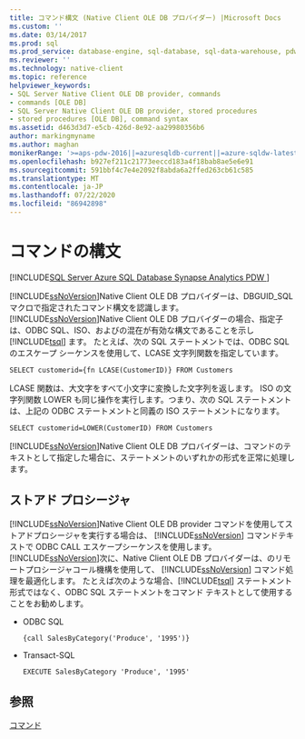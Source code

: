 ```yaml
---
title: コマンド構文 (Native Client OLE DB プロバイダー) |Microsoft Docs
ms.custom: ''
ms.date: 03/14/2017
ms.prod: sql
ms.prod_service: database-engine, sql-database, sql-data-warehouse, pdw
ms.reviewer: ''
ms.technology: native-client
ms.topic: reference
helpviewer_keywords:
- SQL Server Native Client OLE DB provider, commands
- commands [OLE DB]
- SQL Server Native Client OLE DB provider, stored procedures
- stored procedures [OLE DB], command syntax
ms.assetid: d463d3d7-e5cb-426d-8e92-aa29980356b6
author: markingmyname
ms.author: maghan
monikerRange: '>=aps-pdw-2016||=azuresqldb-current||=azure-sqldw-latest||>=sql-server-2016||=sqlallproducts-allversions||>=sql-server-linux-2017||=azuresqldb-mi-current'
ms.openlocfilehash: b927ef211c21773eeccd183a4f18bab8ae5e6e91
ms.sourcegitcommit: 591bbf4c7e4e2092f8abda6a2ffed263cb61c585
ms.translationtype: MT
ms.contentlocale: ja-JP
ms.lasthandoff: 07/22/2020
ms.locfileid: "86942898"
---
```

# <a name="command-syntax"></a>コマンドの構文
[!INCLUDE[SQL Server Azure SQL Database Synapse Analytics PDW ](../../includes/applies-to-version/sql-asdb-asdbmi-asa-pdw.md)]

  [!INCLUDE[ssNoVersion](../../includes/ssnoversion-md.md)]Native Client OLE DB プロバイダーは、DBGUID_SQL マクロで指定されたコマンド構文を認識します。 [!INCLUDE[ssNoVersion](../../includes/ssnoversion-md.md)]Native Client OLE DB プロバイダーの場合、指定子は、ODBC SQL、ISO、およびの混在が有効な構文であることを示し [!INCLUDE[tsql](../../includes/tsql-md.md)] ます。 たとえば、次の SQL ステートメントでは、ODBC SQL のエスケープ シーケンスを使用して、LCASE 文字列関数を指定しています。  
  
```  
SELECT customerid={fn LCASE(CustomerID)} FROM Customers  
```  
  
 LCASE 関数は、大文字をすべて小文字に変換した文字列を返します。 ISO の文字列関数 LOWER も同じ操作を実行します。つまり、次の SQL ステートメントは、上記の ODBC ステートメントと同義の ISO ステートメントになります。  
  
```  
SELECT customerid=LOWER(CustomerID) FROM Customers  
```  
  
 [!INCLUDE[ssNoVersion](../../includes/ssnoversion-md.md)]Native Client OLE DB プロバイダーは、コマンドのテキストとして指定した場合に、ステートメントのいずれかの形式を正常に処理します。  
  
## <a name="stored-procedures"></a>ストアド プロシージャ  
 [!INCLUDE[ssNoVersion](../../includes/ssnoversion-md.md)]Native Client OLE DB provider コマンドを使用してストアドプロシージャを実行する場合は、 [!INCLUDE[ssNoVersion](../../includes/ssnoversion-md.md)] コマンドテキストで ODBC CALL エスケープシーケンスを使用します。 [!INCLUDE[ssNoVersion](../../includes/ssnoversion-md.md)]次に、Native Client OLE DB プロバイダーは、のリモートプロシージャコール機構を使用して、 [!INCLUDE[ssNoVersion](../../includes/ssnoversion-md.md)] コマンド処理を最適化します。 たとえば次のような場合、[!INCLUDE[tsql](../../includes/tsql-md.md)] ステートメント形式ではなく、ODBC SQL ステートメントをコマンド テキストとして使用することをお勧めします。  
  
-   ODBC SQL  
  
    ```  
    {call SalesByCategory('Produce', '1995')}  
    ```  
  
-   Transact-SQL  
  
    ```  
    EXECUTE SalesByCategory 'Produce', '1995'  
    ```  
  
## <a name="see-also"></a>参照  
 [コマンド](../../relational-databases/native-client-ole-db-commands/commands.md)  
  
  

